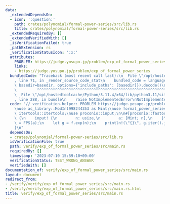 ```yaml
---
data:
  _extendedDependsOn:
  - icon: ':question:'
    path: crates/polynomial/formal-power-series/src/lib.rs
    title: crates/polynomial/formal-power-series/src/lib.rs
  _extendedRequiredBy: []
  _extendedVerifiedWith: []
  _isVerificationFailed: true
  _pathExtension: rs
  _verificationStatusIcon: ':x:'
  attributes:
    PROBLEM: https://judge.yosupo.jp/problem/exp_of_formal_power_series
    links:
    - https://judge.yosupo.jp/problem/exp_of_formal_power_series
  bundledCode: "Traceback (most recent call last):\n  File \"/opt/hostedtoolcache/Python/3.11.4/x64/lib/python3.11/site-packages/onlinejudge_verify/documentation/build.py\"\
    , line 71, in _render_source_code_stat\n    bundled_code = language.bundle(stat.path,\
    \ basedir=basedir, options={'include_paths': [basedir]}).decode()\n          \
    \         ^^^^^^^^^^^^^^^^^^^^^^^^^^^^^^^^^^^^^^^^^^^^^^^^^^^^^^^^^^^^^^^^^^^^^^^^^^^^^^^^^\n\
    \  File \"/opt/hostedtoolcache/Python/3.11.4/x64/lib/python3.11/site-packages/onlinejudge_verify/languages/rust.py\"\
    , line 288, in bundle\n    raise NotImplementedError\nNotImplementedError\n"
  code: "// verification-helper: PROBLEM https://judge.yosupo.jp/problem/exp_of_formal_power_series\n\
    \nuse ac_library::ModInt998244353 as Mint;\nuse formal_power_series::FPS;\nuse\
    \ itertools::Itertools;\nuse proconio::input;\n\n#[proconio::fastout]\nfn main()\
    \ {\n    input! {\n        n: usize,\n        a: [Mint; n],\n    }\n    let f\
    \ = FPS(a);\n    let g = f.exp(n);\n    println!(\"{}\", g.iter().join(\" \"));\n\
    }\n"
  dependsOn:
  - crates/polynomial/formal-power-series/src/lib.rs
  isVerificationFile: true
  path: verify/exp_of_formal_power_series/src/main.rs
  requiredBy: []
  timestamp: '2023-07-10 15:59:10+09:00'
  verificationStatus: TEST_WRONG_ANSWER
  verifiedWith: []
documentation_of: verify/exp_of_formal_power_series/src/main.rs
layout: document
redirect_from:
- /verify/verify/exp_of_formal_power_series/src/main.rs
- /verify/verify/exp_of_formal_power_series/src/main.rs.html
title: verify/exp_of_formal_power_series/src/main.rs
---
```

